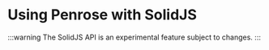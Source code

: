 # Using Penrose with SolidJS

:::warning
The SolidJS API is an experimental feature subject to changes.
:::
